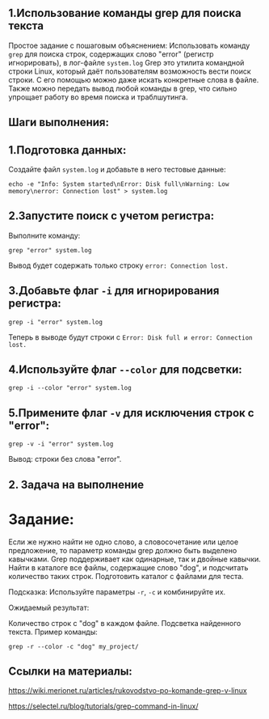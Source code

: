 ## 1.Использование команды grep для поиска текста
Простое задание с пошаговым объяснением:
Использовать команду `grep` для поиска строк, содержащих слово "error" (регистр игнорировать), в лог-файле `system.log`
Grep это утилита командной строки Linux, который даёт пользователям возможность вести поиск строки. С его помощью можно даже искать конкретные слова в файле. Также можно передать вывод любой команды в grep, что сильно упрощает работу во время поиска и траблшутинга.
## Шаги выполнения:

## 1.Подготовка данных:
Создайте файл `system.log` и добавьте в него тестовые данные:
```
echo -e "Info: System started\nError: Disk full\nWarning: Low memory\nerror: Connection lost" > system.log
```
## 2.Запустите поиск с учетом регистра:
Выполните команду:
```
grep "error" system.log
```
Вывод будет содержать только строку `error: Connection lost.`
## 3.Добавьте флаг `-i` для игнорирования регистра:
```
grep -i "error" system.log
```
Теперь в выводе будут строки с `Error: Disk full и error: Connection lost.`
## 4.Используйте флаг `--color` для подсветки:
```
grep -i --color "error" system.log
```
## 5.Примените флаг `-v` для исключения строк с "error":
```
grep -v -i "error" system.log
```
Вывод: строки без слова "error".


## 2. Задача на выполнение
# Задание:
Если же нужно найти не одно слово, а словосочетание или целое предложение, то параметр команды grep должно быть выделено кавычками. Grep поддерживает как одинарные, так и двойные кавычки.
Найти в каталоге все файлы, содержащие слово "dog", и подсчитать количество таких строк. Подготовить каталог с файлами для теста.

Подсказка: Используйте параметры `-r`, `-c` и комбинируйте их.

Ожидаемый результат:

Количество строк с "dog" в каждом файле.
Подсветка найденного текста.
Пример команды:
```
grep -r --color -c "dog" my_project/
```
## Ссылки на материалы:

https://wiki.merionet.ru/articles/rukovodstvo-po-komande-grep-v-linux

https://selectel.ru/blog/tutorials/grep-command-in-linux/
